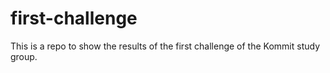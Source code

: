 # first-challenge
This is a repo to show the results of the first challenge of the Kommit study group.

